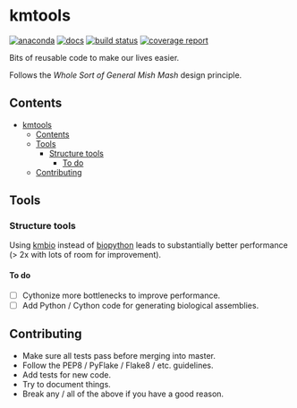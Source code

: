 # kmtools

[![anaconda](https://img.shields.io/conda/dn/kimlab/kmtools.svg)](https://anaconda.org/kimlab/kmtools/)
[![docs](https://img.shields.io/badge/docs-v0.0.29-blue.svg?version=latest)](https://kimlab.gitlab.io/kmtools/v0.0.29/)
[![build status](https://gitlab.com/kimlab/kmtools/badges/v0.0.29/build.svg)](https://gitlab.com/kimlab/kmtools/commits/v0.0.29/)
[![coverage report](https://gitlab.com/kimlab/kmtools/badges/v0.0.29/coverage.svg)](https://kimlab.gitlab.io/kmtools/v0.0.29/htmlcov/)

Bits of reusable code to make our lives easier.

Follows the *Whole Sort of General Mish Mash* design principle.

## Contents

- [kmtools](#kmtools)
    - [Contents](#contents)
    - [Tools](#tools)
        - [Structure tools](#structure-tools)
            - [To do](#to-do)
    - [Contributing](#contributing)

## Tools

### Structure tools

Using [kmbio](https://github.com/kimlaborg/kmbio) instead of [biopython](https://github.com/biopython/biopython) leads to substantially better performance (> 2x with lots of room for improvement).

#### To do

- [ ] Cythonize more bottlenecks to improve performance.
- [ ] Add Python / Cython code for generating biological assemblies.

## Contributing

- Make sure all tests pass before merging into master.
- Follow the PEP8 / PyFlake / Flake8 / etc. guidelines.
- Add tests for new code.
- Try to document things.
- Break any / all of the above if you have a good reason.
